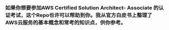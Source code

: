 ### 如果你想要参加AWS Certified Solution Architect- Associate 的认证考试，这个Repo也许可以帮助到你。我从官方白皮书上整理了AWS云服务的基本概念和常考的知识点，供你参考。


